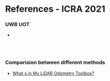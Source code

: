 # References - ICRA 2021

<!---
Started to write on Sep 1 2021
Jungwon
-->


### UWB UOT

- []()

<br/>
<br/>


### Comparision between different methods
- [What s in My LiDAR Odometry Toolbox?](https://arxiv.org/abs/2103.09708)

<br/>
<br/>
